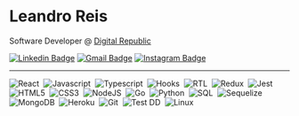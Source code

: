 # Leandro Reis


Software Developer @ [Digital Republic](https://www.digitalrepublic.com.br/) 

[![Linkedin Badge](https://img.shields.io/badge/-Leandro%20Reis-166775?style=flat-square&logo=Linkedin&logoColor=white&link=https://www.linkedin.com/in/leandrofcr/)](https://www.linkedin.com/in/leandrofcr) 
[![Gmail Badge](https://img.shields.io/badge/-lleandrofr@gmail.com-166775?style=flat-square&logo=Gmail&logoColor=white&link=mailto:lleandrofr@gmail.com)](mailto:lleandrofr@gmail.com)
[![Instagram Badge](https://img.shields.io/badge/-Portfolio-166775?style=flat-square&logo=Vercel&logoColor=white&link=https://leandrofcr.vercel.app)](https://leandrofcr.vercel.app)



---


![React](https://img.shields.io/badge/-React-61DAFB?style=flat=square&logo=react&logoColor=black)&nbsp;
![Javascript](https://img.shields.io/badge/-Javascript-yellow?style=flat=square&logo=javascript&logoColor=white)&nbsp;
![Typescript](https://img.shields.io/badge/-TypeScript-3178C6?style=flat=square&logo=typescript&logoColor=white)&nbsp;
![Hooks](https://img.shields.io/badge/-Hooks-61DAFB?style=flat=square&logo=react&logoColor=black)&nbsp;
![RTL](https://img.shields.io/badge/-RTL-61DAFB?style=flat=square&logo=react&logoColor=black)&nbsp;
![Redux](https://img.shields.io/badge/-Redux-764ABC?style=flat=square&logo=redux&logoColor=white)&nbsp;
![Jest](https://img.shields.io/badge/-Jest-C21325?style=flat=square&logo=jest&logoColor=white)&nbsp;
![HTML5](https://img.shields.io/badge/-HTML-E34F26?style=flat=square&logo=html5&logoColor=white)&nbsp;
![CSS3](https://img.shields.io/badge/-CSS-1572B6?style=flat=square&logo=css3&logoColor=white)&nbsp;
![NodeJS](https://img.shields.io/badge/-Node.Js-339933?style=flat=square&logo=node.js&logoColor=white)&nbsp;
![Go](https://img.shields.io/badge/-Go-00ADD8?style=flat=square&logo=go&logoColor=white)&nbsp;
![Python](https://img.shields.io/badge/-Python-3776AB?style=flat=square&logo=python&logoColor=white)&nbsp;
![SQL](https://img.shields.io/badge/-SQL-4479A1?style=flat=square&logo=mysql&logoColor=white)&nbsp;
![Sequelize](https://img.shields.io/badge/-Sequelize-52B0E7?style=flat=square&logo=sequelize&logoColor=white)&nbsp;
![MongoDB](https://img.shields.io/badge/-MongoDB-47A248?style=flat=square&logo=mongodb&logoColor=white)&nbsp;
![Heroku](https://img.shields.io/badge/-Heroku-430098?style=flat=square&logo=heroku&logoColor=white)&nbsp;
![Git](https://img.shields.io/badge/-Git-F05032?style=flat=square&logo=git&logoColor=white)&nbsp;
![Test DD](https://img.shields.io/badge/-TDD-orange?style=flat=square)&nbsp;
![Linux](https://img.shields.io/badge/-Linux-FCC624?style=flat=square&logo=linux&logoColor=black)&nbsp;
